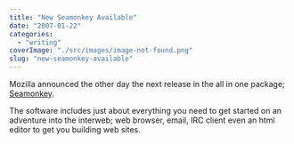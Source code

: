 ```yaml
---
title: "New Seamonkey Available"
date: "2007-01-22"
categories: 
  - "writing"
coverImage: "./src/images/image-not-found.png"
slug: "new-seamonkey-available"
---
```


Mozilla announced the other day the next release in the all in one package; [Seamonkey](http://www.mozilla.org/projects/seamonkey/).

The software includes just about everything you need to get started on an adventure into the interweb; web browser, email, IRC client even an html editor to get you building web sites.

